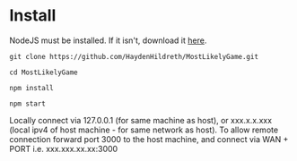 # Install

NodeJS must be installed. If it isn't, download it [here](https://nodejs.org/en/download/).

```git clone https://github.com/HaydenHildreth/MostLikelyGame.git```

```cd MostLikelyGame```

```npm install```

```npm start```

Locally connect via 127.0.0.1 (for same machine as host), or xxx.x.x.xxx (local ipv4 of host machine - for same network as host). To allow remote connection forward port 3000 to the host machine, and connect via WAN + PORT i.e. xxx.xxx.xx.xx:3000
